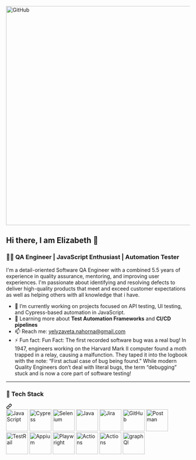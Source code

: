 <img src="https://private-user-images.githubusercontent.com/146130391/375169117-9746c319-70a5-4d5b-9a50-db7ad170ba87.jpg?jwt=eyJhbGciOiJIUzI1NiIsInR5cCI6IkpXVCJ9.eyJpc3MiOiJnaXRodWIuY29tIiwiYXVkIjoicmF3LmdpdGh1YnVzZXJjb250ZW50LmNvbSIsImtleSI6ImtleTUiLCJleHAiOjE3NDAwOTAyMDYsIm5iZiI6MTc0MDA4OTkwNiwicGF0aCI6Ii8xNDYxMzAzOTEvMzc1MTY5MTE3LTk3NDZjMzE5LTcwYTUtNGQ1Yi05YTUwLWRiN2FkMTcwYmE4Ny5qcGc_WC1BbXotQWxnb3JpdGhtPUFXUzQtSE1BQy1TSEEyNTYmWC1BbXotQ3JlZGVudGlhbD1BS0lBVkNPRFlMU0E1M1BRSzRaQSUyRjIwMjUwMjIwJTJGdXMtZWFzdC0xJTJGczMlMkZhd3M0X3JlcXVlc3QmWC1BbXotRGF0ZT0yMDI1MDIyMFQyMjE4MjZaJlgtQW16LUV4cGlyZXM9MzAwJlgtQW16LVNpZ25hdHVyZT0wNzc2ZjFhY2ZkYTk3ZjNkYmU5MTAxODczMmM5OWFjMTA5MGRlOWEyOTQ0MWE2MTc2YTk1NDRjYWQwMDY1YTQ4JlgtQW16LVNpZ25lZEhlYWRlcnM9aG9zdCJ9.eh48EaHCy7-hQctMSL8u72QpRIoaqeLhjHgVC3JN7kA" alt="GitHub" width="600" >

## Hi there, I am Elizabeth 👋
<h3 class="heading-element" dir="auto">👩‍💻 QA Engineer | JavaScript Enthusiast | Automation Tester</h3>
<p dir="auto">I'm a detail-oriented Software QA Engineer with a combined 5.5 years of experience in quality assurance, mentoring, and improving user experiences. I'm passionate about identifying and resolving defects to deliver high-quality products that meet and exceed customer expectations as well as helping others with all knowledge that i have.</p>
<ul dir="auto">
<li>🔭 I’m currently working on projects focused on API testing, UI testing, and Cypress-based automation in JavaScript.</li>
<li>🌱 Learning more about <strong>Test Automation Frameworks</strong> and <strong>CI/CD pipelines</strong></li>
<li>📫 Reach me: <a href="mailto:yelyzaveta.nahorna@gmail.com">yelyzaveta.nahorna@gmail.com</a></li>
<li>⚡ Fun fact: Fun Fact: The first recorded software bug was a real bug! In 1947, engineers working on the Harvard Mark II computer found a moth trapped in a relay, causing a malfunction. They taped it into the logbook with the note: “First actual case of bug being found.”
While modern Quality Engineers don’t deal with literal bugs, the term “debugging” stuck and is now a core part of software testing!</li>
</ul>
<hr></hr>
<div class="markdown-heading" dir="auto"><h3 class="heading-element" dir="auto">🚀 Tech Stack</h3><a id="user-content--tech-stack" class="anchor" aria-label="Permalink: 🚀 Tech Stack" href="#-tech-stack"><svg class="octicon octicon-link" viewBox="0 0 16 16" version="1.1" width="16" height="16" aria-hidden="true"><path d="m7.775 3.275 1.25-1.25a3.5 3.5 0 1 1 4.95 4.95l-2.5 2.5a3.5 3.5 0 0 1-4.95 0 .751.751 0 0 1 .018-1.042.751.751 0 0 1 1.042-.018 1.998 1.998 0 0 0 2.83 0l2.5-2.5a2.002 2.002 0 0 0-2.83-2.83l-1.25 1.25a.751.751 0 0 1-1.042-.018.751.751 0 0 1-.018-1.042Zm-4.69 9.64a1.998 1.998 0 0 0 2.83 0l1.25-1.25a.751.751 0 0 1 1.042.018.751.751 0 0 1 .018 1.042l-1.25 1.25a3.5 3.5 0 1 1-4.95-4.95l2.5-2.5a3.5 3.5 0 0 1 4.95 0 .751.751 0 0 1-.018 1.042.751.751 0 0 1-1.042.018 1.998 1.998 0 0 0-2.83 0l-2.5 2.5a1.998 1.998 0 0 0 0 2.83Z"></path></svg></a></div>
<a target="_blank" rel="noopener noreferrer nofollow" href="https://upload.wikimedia.org/wikipedia/commons/6/6a/JavaScript-logo.png"><img src="https://upload.wikimedia.org/wikipedia/commons/6/6a/JavaScript-logo.png" alt="JavaScript" width="60" height="60"></a>
<a target="_blank" rel="noopener noreferrer nofollow" href="https://logowik.com/content/uploads/images/cypress8748.logowik.com.webp"><img src="https://logowik.com/content/uploads/images/cypress8748.logowik.com.webp" alt="Cypress" width="60" height="60"></a>
<a target="_blank" rel="noopener noreferrer nofollow" href="https://upload.wikimedia.org/wikipedia/commons/d/d5/Selenium_Logo.png"><img src="https://upload.wikimedia.org/wikipedia/commons/d/d5/Selenium_Logo.png" alt="Selenium" width="60" height="60"></a>
<a target="_blank" rel="noopener noreferrer nofollow" href="https://cdn.iconscout.com/icon/free/png-512/free-java-logo-icon-download-in-svg-png-gif-file-formats--wordmark-programming-language-pack-logos-icons-1174953.png?f=webp&w=512"><img src="https://cdn.iconscout.com/icon/free/png-512/free-java-logo-icon-download-in-svg-png-gif-file-formats--wordmark-programming-language-pack-logos-icons-1174953.png?f=webp&w=512" alt="Java" width="60" height="60"></a>
<a target="_blank" rel="noopener noreferrer nofollow" href="https://encrypted-tbn0.gstatic.com/images?q=tbn:ANd9GcTfmfOzfvndd8YlkOURC-1RlsYEwFBPeTCMew&s"><img src="https://encrypted-tbn0.gstatic.com/images?q=tbn:ANd9GcTfmfOzfvndd8YlkOURC-1RlsYEwFBPeTCMew&s" alt="Jira" width="60" height="60"></a>
<a target="_blank" rel="noopener noreferrer nofollow" href="https://i.pinimg.com/736x/f9/a6/12/f9a6129b0d10fd385e85a8cc50e25e15.jpg"><img src="https://i.pinimg.com/736x/f9/a6/12/f9a6129b0d10fd385e85a8cc50e25e15.jpg" alt="GitHub" width="60" height="60"></a>
<a target="_blank" rel="noopener noreferrer nofollow" href="https://encrypted-tbn0.gstatic.com/images?q=tbn:ANd9GcSrPmNWAtnroI424NFmJBwNtUs6YIL_eVXHjA&s"><img src="https://encrypted-tbn0.gstatic.com/images?q=tbn:ANd9GcSrPmNWAtnroI424NFmJBwNtUs6YIL_eVXHjA&s" alt="Postman" width="60" height="60"></a>
<a target="_blank" rel="noopener noreferrer nofollow" href="https://uploads-ssl.webflow.com/615af81f65d1ab72d2969269/61964f1908928c12c1b96b3f_618d12829aab1f7f669b4527_Untitled%2520(72).png"><img src="https://uploads-ssl.webflow.com/615af81f65d1ab72d2969269/61964f1908928c12c1b96b3f_618d12829aab1f7f669b4527_Untitled%2520(72).png" alt="TestRail" width="60" height="60"></a>
<a target="_blank" rel="noopener noreferrer nofollow" href="https://images.prismic.io/openjsf/1825791f-02f3-41ba-be1a-e6961fe84d9c_appium-logo-vertical-color_large_square.png?auto=compress,format"><img src="https://images.prismic.io/openjsf/1825791f-02f3-41ba-be1a-e6961fe84d9c_appium-logo-vertical-color_large_square.png?auto=compress,format" alt="Appium" width="60" height="60"></a>
<a target="_blank" rel="noopener noreferrer nofollow" href="https://miro.medium.com/v2/resize:fit:646/0*_-G_sXrKDliXh8_z.png"><img src="https://miro.medium.com/v2/resize:fit:646/0*_-G_sXrKDliXh8_z.png" alt="Playwright" width="60" height="60"></a>
<a target="_blank" rel="noopener noreferrer nofollow" href="https://encrypted-tbn0.gstatic.com/images?q=tbn:ANd9GcS05vpEdPSz5QnpMNl4OiCfG1jHutpt3v7Ucw&s"><img src="https://encrypted-tbn0.gstatic.com/images?q=tbn:ANd9GcS05vpEdPSz5QnpMNl4OiCfG1jHutpt3v7Ucw&s" alt="Actions" width="60" height="60"></a>
<a target="_blank" rel="noopener noreferrer nofollow" href="https://encrypted-tbn0.gstatic.com/images?q=tbn:ANd9GcST--MxQkl2HVCdYtpTN4-P1Urb-aEHbxbKmw&s"><img src="https://encrypted-tbn0.gstatic.com/images?q=tbn:ANd9GcST--MxQkl2HVCdYtpTN4-P1Urb-aEHbxbKmw&s" alt="Actions" width="60" height="60"></a>
<a target="_blank" rel="noopener noreferrer nofollow" href="https://gatographql.com/images/graphql-logo-with-name-square.jpg"><img src="https://gatographql.com/images/graphql-logo-with-name-square.jpg" alt="graphQl" width="60" height="60"></a>


<!--
**Ylzvt/Ylzvt** is a ✨ _special_ ✨ repository because its `README.md` (this file) appears on your GitHub profile.

Here are some ideas to get you started:



